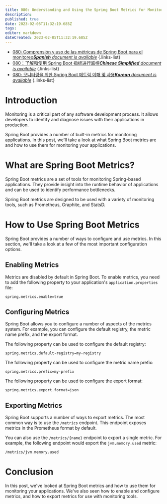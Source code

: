```yaml
---
title: 080: Understanding and Using the Spring Boot Metrics for Monitoring
description: 
published: true
date: 2023-02-05T11:32:19.685Z
tags: 
editor: markdown
dateCreated: 2023-02-05T11:32:19.685Z
---
```


- [080: Comprensión y uso de las métricas de Spring Boot para el monitoreo***Spanish** document is available*](/es/Knowledge-base/Spring-Boot/Learning/080-understanding-and-using-the-spring-boot-metrics-for-monitoring)
{.links-list}
- [080：了解和使用 Spring Boot 指标进行监控***Chinese Simplified** document is available*](/zh/Knowledge-base/Spring-Boot/Learning/080-understanding-and-using-the-spring-boot-metrics-for-monitoring)
{.links-list}
- [080: 모니터링을 위한 Spring Boot 메트릭 이해 및 사용***Korean** document is available*](/ko/Knowledge-base/Spring-Boot/Learning/080-understanding-and-using-the-spring-boot-metrics-for-monitoring)
{.links-list}


# Introduction

Monitoring is a critical part of any software development process. It allows developers to identify and diagnose issues with their applications in production.

Spring Boot provides a number of built-in metrics for monitoring applications. In this post, we'll take a look at what Spring Boot metrics are and how to use them for monitoring your applications.

# What are Spring Boot Metrics?

Spring Boot metrics are a set of tools for monitoring Spring-based applications. They provide insight into the runtime behavior of applications and can be used to identify performance bottlenecks.

Spring Boot metrics are designed to be used with a variety of monitoring tools, such as Prometheus, Graphite, and StatsD.

# How to Use Spring Boot Metrics

Spring Boot provides a number of ways to configure and use metrics. In this section, we'll take a look at a few of the most important configuration options.

## Enabling Metrics

Metrics are disabled by default in Spring Boot. To enable metrics, you need to add the following property to your application's `application.properties` file:

```
spring.metrics.enable=true
```

## Configuring Metrics

Spring Boot allows you to configure a number of aspects of the metrics system. For example, you can configure the default registry, the metric name prefix, and the export format.

The following property can be used to configure the default registry:

```
spring.metrics.default-registry=my-registry
```

The following property can be used to configure the metric name prefix:

```
spring.metrics.prefix=my-prefix
```

The following property can be used to configure the export format:

```
spring.metrics.export.format=json
```

## Exporting Metrics

Spring Boot supports a number of ways to export metrics. The most common way is to use the `/metrics` endpoint. This endpoint exposes metrics in the Prometheus format by default.

You can also use the `/metrics/{name}` endpoint to export a single metric. For example, the following endpoint would export the `jvm.memory.used` metric:

```
/metrics/jvm.memory.used
```

# Conclusion

In this post, we've looked at Spring Boot metrics and how to use them for monitoring your applications. We've also seen how to enable and configure metrics, and how to export metrics for use with monitoring tools.